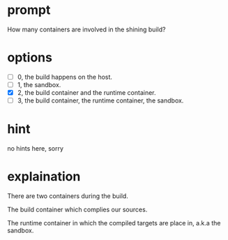 # prompt
How many containers are involved in the shining build?

# options
- [ ] 0, the build happens on the host.
- [ ] 1, the sandbox.
- [x] 2, the build container and the runtime container.
- [ ] 3, the build container, the runtime container, the sandbox.

# hint
no hints here, sorry

# explaination
There are two containers during the build.

The build container which complies our sources.

The runtime container in which the compiled targets are place in, a.k.a the sandbox.
